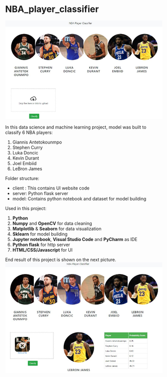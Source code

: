 # NBA_player_classifier

![](https://raw.githubusercontent.com/mattdmv/NBA_player_classifier/main/NBAPlayerClassiffierUI.JPG)

In this data science and machine learning project, model was built to classify 6 
NBA players:
1) Giannis Antetokounmpo
2) Stephen Curry
3) Luka Doncic
4) Kevin Durant
5) Joel Embiid
5) LeBron James

Folder structure:
* client : This contains UI website code 
* server: Python flask server
* model: Contains python notebook and dataset for model building

Used in this project:
1. **Python**
2. **Numpy** and **OpenCV** for data cleaning
3. **Matplotlib** & **Seaborn** for data visualization
4. **Sklearn** for model building
5. **Jupyter notebook**, **Visual Studio Code** and **PyCharm** as IDE
6. **Python flask** for http server
7. **HTML/CSS/Javascript** for UI


End result of this project is shown on the next picture.
![](https://raw.githubusercontent.com/mattdmv/NBA_player_classifier/main/Result.JPG)
